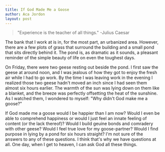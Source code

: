 ```yaml
---
title: If God Made Me a Goose
author: Aca Jordon
layout: post
---
```


> "Experience is the teacher of all things." -Julius Caesar


The bank that I work at is in, for the most part, an urbanized area. However, there are a few plots of grass that surround the building and a small pond that sits directly behind it. The pond is, as dramatic as it sounds, a pleasant reminder of the simple beauty of life on even the toughest days.

 On Friday, there were two geese resting out beside the pond. I first saw the geese at around noon, and I was jealous of how they got to enjoy the fresh air while I had to go work. By the time I was leaving work in the evening I realized those two geese hadn't moved an inch since I had seen them almost six hours earlier. The warmth of the sun was lying down on them like a blanket, and the breeze was perfectly offsetting the heat of the sunshine. As I watched them, I wondered to myself: "Why didn't God make me a goose?"

 If God made me a goose would I be happier than I am now? Would I even be able to comprehend happiness or would I just feel an innate feeling of content (or the lack thereof)? Would I build geuine bonds and comradery with other geese? Would I feel true love for my goose-partner? Would I find purpose in lying by a pond for six hours straight? I'm not sure of the answers to any of these questions. I think that's why we have questions at all. One day, when I get to heaven, I can ask God all these things.
